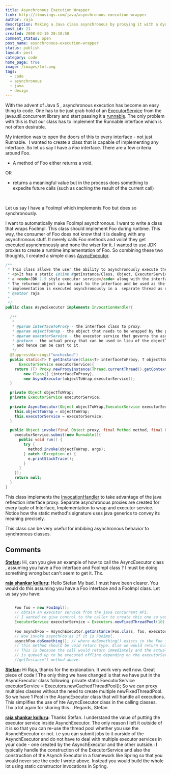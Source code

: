 ```yaml
---
title: Asynchronous Execution Wrapper
link: http://itmusings.com/java/asynchronous-execution-wrapper
author: raja
description: Making a Java class asynchronous by proxying it with a dynamic wrapper
post_id: 21
created: 2008-02-10 20:18:50
comment_status: open
post_name: asynchronous-execution-wrapper
status: publish
layout: post
category: code
home_page: true
image: /images/fnf.png
tags:
  - code
  - asynchronous
  - java
  - design
---
```



With the advent of Java 5 , asynchronous execution has become an easy thing to code. One has to be just grab hold of an [ExecutorService](http://java.sun.com/j2se/1.5.0/docs/api/java/util/concurrent/ExecutorService.html) from the java.util.concurrent library and start passing it a [runnable](http://java.sun.com/j2se/1.5.0/docs/api/java/lang/Runnable.html). The only problem with this is that our class has to implement the Runnable interface which is not often desirable.

My intention was to open the doors of this to every interface - not just Runnable.  I wanted to create a class that is capable of implementing any interface. So let us say I have a _Foo_ interface. There are a few criteria around Foo.

  * A method of Foo either returns a void.

OR

  * returns a meaningful value but in the process does something to expedite future calls (such as caching the result of the current call)

 

Let us say I have a FooImpl which implements Foo but does so synchronously.

I want to automatically make FooImpl asynchronous. I want to write a class that wraps FooImpl. This class should implement Foo during runtime. This way, the consumer of Foo does not know that it is dealing with any asynchronous stuff. It merely calls Foo methods and voila! they get executed asynchronously and none the wiser for it. I wanted to use JDK proxies to create a runtime implementation of Foo. So combining these two thoughts, I created a simple class [AsyncExecutor](/code/async/AsyncExecutor.java).

```java
/**
 * This class allows the user the ability to asynchronously execute the methods of an impl of any interface.
 * <p>It has a static {@link #getInstance(Class, Object, ExecutorService)} method that needs to be passed 
 * a <code>JDK 1.5 style executor service</code> along with the interface class and the implementation of the interface.
 * The returned object can be cast to the interface and be used as the proxy for the underlying impl. The underlying
 * implementation is executed asynchronously in a  separate thread as dictated by the executor service. 
 * @author raja
 *
 */
public class AsyncExecutor implements InvocationHandler{
  
  /**
   * 
   * @param interfaceToProxy - the interface class to proxy.
   * @param objectToWrap - the object that needs to be wrapped by the proxy.
   * @param executorService - the executor service that governs the asynchronous execution of the implementation class.
   * @return - the actual proxy that can be used in lieu of the objectToWrap. The proxy implements the passed interface
   * and hence can be cast to it.
   */
  @SuppressWarnings("unchecked")
  public static<T> T getInstance(Class<T> interfaceToProxy, T objectToWrap,
      ExecutorService executorService){
    return (T) Proxy.newProxyInstance(Thread.currentThread().getContextClassLoader(),
        new Class[] {interfaceToProxy},
        new AsyncExecutor(objectToWrap,executorService));
  }

  private Object objectToWrap;
  private ExecutorService executorService;
  
  private AsyncExecutor(Object objectToWrap,ExecutorService executorService){
    this.objectToWrap = objectToWrap;
    this.executorService = executorService;
  }

  public Object invoke(final Object proxy, final Method method, final Object[] args) throws Throwable {
    executorService.submit(new Runnable(){
      public void run() {
        try {
          method.invoke(objectToWrap, args);
        } catch (Exception e) {
          e.printStackTrace();
        }
      }
    });
    return null;
  }
}
```

This class implements the [InvocationHandler](http://java.sun.com/j2se/1.5.0/docs/api/java/lang/reflect/InvocationHandler.html) to take advantage of the java reflection interface proxy. Separate asynchronous proxies are created for every tuple of Interface, Implementation to wrap and executor service. Notice how the static method's signature uses java generics to convey its meaning precisely.

This class can be very useful for imbibing asynchronous behavior to synchronous classes.

## Comments

**[Stefan](#2124 "2012-09-17 14:04:43"):** Hi, can you give an example of how to call the AsyncExecutor class , assuming you have a Foo interface and FooImpl class ? I must be doing something wrong but can't seem to get it. Thx.

**[raja shankar kolluru](#2125 "2012-09-17 19:05:51"):** Hello Stefan My bad. I must have been clearer. You would do this assuming you have a Foo interface and a FooImpl class. Let us say you have: 
```java  
    
    Foo foo = new FooImpl();
    // obtain an executor service from the java concurrent API.
    // I wanted to give control to the caller to create this one so you can reuse thread pools.
    ExecutorService executorService = Executors.newFixedThreadPool(10);
    
    Foo asynchFoo = AsynchExecutor.getInstance(Foo.class, foo, executorService);
    // Now invoke asynchFoo as if it is FooImpl.
    asynchFoo.doSomething(); // where doSomething() exists in the Foo interface.
    // this method should be void return type. Else we would return null.
    // This is because the call would return immediately and the actual doSomething() task
    // is queued up to be executed offline depending on the executorService passed to the 
    //getInstance() method above.
```
**[Stefan](#2126 "2012-09-18 08:53:21"):** Hi Raja, thanks for the explanation. It work very well now. Great piece of code ! The only thing we have changed is that we have put in the AsyncExecutor class following: private static ExecutorService executorService = Executors.newCachedThreadPool(); So we can proxy multiples classes without the need to create multiple newFixedThreadPool. So we have 1 Pool in the AsyncExecutor class that will handle all executions. This simplifies the use of hte AsyncExecutor class in the calling classes. Thx a lot again for sharing this... Regards, Stefan

**[raja shankar kolluru](#2127 "2012-09-19 18:35:34"):** Thanks Stefan. I understand the value of putting the executor service inside AsynchExecutor. The only reason I left it outside of it is so that you can re-use the thread pool whether you use the AsynchExecutor or not. i.e you can submit jobs to it ourside of the AsynchExecutor and do not have to deal with multiple executor services in your code - one created by the AsynchExecutor and the other outside.: I typically handle the construction of the ExecutorService and also the construction of the Asynch Executor in a framework like Spring so that you would never see the code I wrote above. Instead you would build the whole lot using static constructor invocations in Spring.

